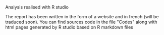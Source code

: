 Analysis realised with R studio

The report has been written in the form of a website and in french (will be traduced soon). You can find sources code in the file "Codes" along with html pages generated by R studio based on R markdown files
